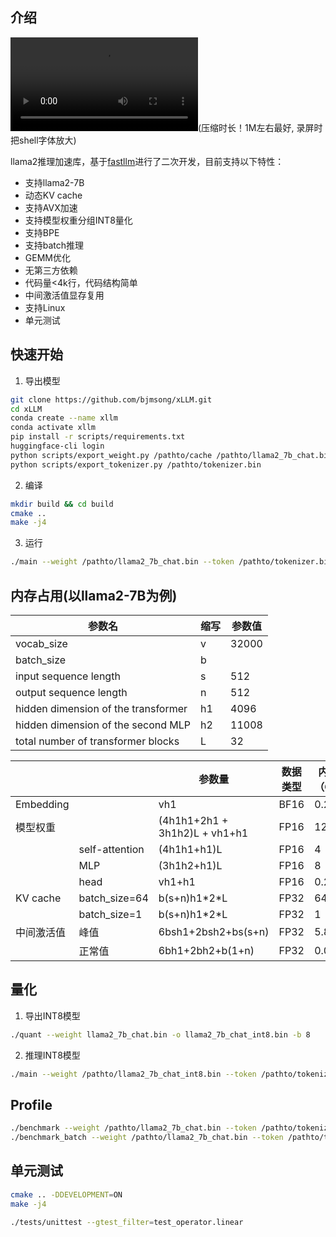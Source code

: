 ## 介绍

![running](./video/.mp4)(压缩时长！1M左右最好, 录屏时把shell字体放大)

llama2推理加速库，基于[fastllm](https://github.com/ztxz16/fastllm)进行了二次开发，目前支持以下特性：
- 支持llama2-7B
- 动态KV cache
- 支持AVX加速
- 支持模型权重分组INT8量化
- 支持BPE
- 支持batch推理
- GEMM优化
- 无第三方依赖
- 代码量<4k行，代码结构简单
- 中间激活值显存复用
- 支持Linux
- 单元测试


## 快速开始
1. 导出模型

```bash
git clone https://github.com/bjmsong/xLLM.git
cd xLLM
conda create --name xllm
conda activate xllm
pip install -r scripts/requirements.txt
huggingface-cli login
python scripts/export_weight.py /pathto/cache /pathto/llama2_7b_chat.bin
python scripts/export_tokenizer.py /pathto/tokenizer.bin
```

2.  编译
```bash
mkdir build && cd build
cmake ..
make -j4
```

3. 运行
```bash
./main --weight /pathto/llama2_7b_chat.bin --token /pathto/tokenizer.bin --threads 32
```


## 内存占用(以llama2-7B为例)
| 参数名                              | 缩写 | 参数值 |
| ----------------------------------- | ---- | ------ |
| vocab_size                          | v    | 32000  |
| batch_size                          | b    |        |
| input sequence length               | s    | 512    |
| output sequence length              | n    | 512    |
| hidden dimension of the transformer | h1   | 4096   |
| hidden dimension of the second MLP  | h2   | 11008  |
| total number of transformer blocks  | L    | 32     |

|            |                | 参数量                        | 数据类型 | 内存（G） |
| ---------- | -------------- | ----------------------------- | -------- | --------- |
| Embedding  |                | vh1                           | BF16     | 0.2       |
| 模型权重   |                | (4h1h1+2h1 + 3h1h2)L + vh1+h1 | FP16     | 12.2      |
|            | self-attention | (4h1h1+h1)L                   | FP16     | 4         |
|            | MLP            | (3h1h2+h1)L                   | FP16     | 8         |
|            | head           | vh1+h1                        | FP16     | 0.2       |
| KV cache   | batch_size=64  | b(s+n)h1\*2\*L                | FP32     | 64        |
|            | batch_size=1   | b(s+n)h1\*2\*L                | FP32     | 1         |
| 中间激活值 | 峰值           | 6bsh1+2bsh2+bs(s+n)           | FP32     | 5.8       |
|            | 正常值         | 6bh1+2bh2+b(1+n)              | FP32     | 0.01      |


## 量化
1. 导出INT8模型
```bash
./quant --weight llama2_7b_chat.bin -o llama2_7b_chat_int8.bin -b 8
```

2. 推理INT8模型
```bash
./main --weight /pathto/llama2_7b_chat_int8.bin --token /pathto/tokenizer.bin --threads 32
```

## Profile
```bash
./benchmark --weight /pathto/llama2_7b_chat.bin --token /pathto/tokenizer.bin --threads 32
./benchmark_batch --weight /pathto/llama2_7b_chat.bin --token /pathto/tokenizer.bin --file ../benchmark/prompts.txt -t 32
```

## 单元测试
```bash
cmake .. -DDEVELOPMENT=ON
make -j4

./tests/unittest --gtest_filter=test_operator.linear
```